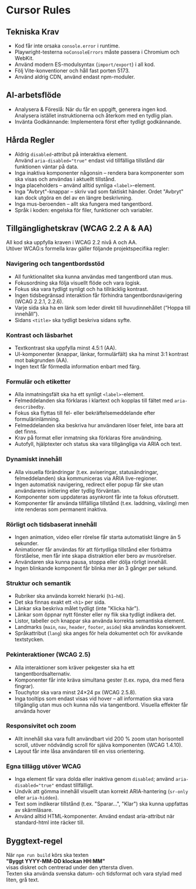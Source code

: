 # Cursor Rules

## Tekniska Krav
- Kod får inte orsaka `console.error` i runtime.
- Playwright-testerna `noConsoleErrors` måste passera i Chromium och WebKit.
- Använd modern ES-modulsyntax (`import/export`) i all kod.
- Följ Vite-konventioner och håll fast porten 5173.
- Använd aldrig CDN, använd endast npm-moduler. 

## AI-arbetsflöde
- Analysera & Föreslå: När du får en uppgift, generera ingen kod. Analysera istället instruktionerna och återkom med en tydlig plan.
- Invänta Godkännande: Implementera först efter tydligt godkännande.

## Hårda Regler
- Aldrig `disabled`-attribut på interaktiva element.  
  Använd `aria-disabled="true"` endast vid tillfälliga tillstånd där funktionen väntar på data.
- Inga inaktiva komponenter någonsin – rendera bara komponenter som ska visas och användas i aktuellt tillstånd.
- Inga placeholders – använd alltid synliga `<label>`-element.
- Inga "Avbryt"-knappar – skriv vad som faktiskt händer. Ordet "Avbryt" kan dock utgöra en del av en längre beskrivning.
- Inga mus-beroenden – allt ska fungera med tangentbord.
- Språk i koden: engelska för filer, funktioner och variabler.

## Tillgänglighetskrav (WCAG 2.2 A & AA)
All kod ska uppfylla kraven i WCAG 2.2 nivå A och AA.  
Utöver WCAG:s formella krav gäller följande projektspecifika regler:

### Navigering och tangentbordsstöd
- All funktionalitet ska kunna användas med tangentbord utan mus.
- Fokusordning ska följa visuellt flöde och vara logisk.
- Fokus ska vara tydligt synligt och ha tillräcklig kontrast.
- Ingen tidsbegränsad interaktion får förhindra tangentbordsnavigering (WCAG 2.2.1, 2.2.6).
- Varje sida ska ha en länk som leder direkt till huvudinnehållet (“Hoppa till innehåll”).
- Sidans `<title>` ska tydligt beskriva sidans syfte.

### Kontrast och läsbarhet
- Textkontrast ska uppfylla minst 4.5:1 (AA).
- UI-komponenter (knappar, länkar, formulärfält) ska ha minst 3:1 kontrast mot bakgrunden (AA).
- Ingen text får förmedla information enbart med färg.

### Formulär och etiketter
- Alla inmatningsfält ska ha ett synligt `<label>`-element.
- Felmeddelanden ska förklaras i klartext och kopplas till fältet med `aria-describedby`.
- Fokus ska flyttas till fel- eller bekräftelsemeddelande efter formulärinlämning.
- Felmeddelanden ska beskriva hur användaren löser felet, inte bara att det finns.
- Krav på format eller inmatning ska förklaras före användning.
- Autofyll, hjälptexter och status ska vara tillgängliga via ARIA och text.

### Dynamiskt innehåll
- Alla visuella förändringar (t.ex. aviseringar, statusändringar, felmeddelanden) ska kommuniceras via ARIA live-regioner.
- Ingen automatisk navigering, redirect eller popup får ske utan användarens initiering eller tydlig förväntan.
- Komponenter som uppdateras asynkront får inte ta fokus oförutsett.
- Komponenter får använda tillfälliga tillstånd (t.ex. laddning, växling) men inte renderas som permanent inaktiva.

### Rörligt och tidsbaserat innehåll
- Ingen animation, video eller rörelse får starta automatiskt längre än 5 sekunder.
- Animationer får användas för att förtydliga tillstånd eller förbättra förståelse, men får inte skapa distraktion eller bero av musrörelser.
- Användaren ska kunna pausa, stoppa eller dölja rörligt innehåll.
- Ingen blinkande komponent får blinka mer än 3 gånger per sekund.

### Struktur och semantik
- Rubriker ska använda korrekt hierarki (`h1–h6`).
- Det ska finnas exakt ett `<h1>` per sida.
- Länkar ska beskriva målet tydligt (inte "Klicka här").
- Länkar som öppnar nytt fönster eller ny flik ska tydligt indikera det.
- Listor, tabeller och knappar ska använda korrekta semantiska element.
- Landmarks (`main`, `nav`, `header`, `footer`, `aside`) ska användas konsekvent.
- Språkattribut (`lang`) ska anges för hela dokumentet och för avvikande textstycken.

### Pekinteraktioner (WCAG 2.5)
- Alla interaktioner som kräver pekgester ska ha ett tangentbordsalternativ.
- Komponenter får inte kräva simultana gester (t.ex. nypa, dra med flera fingrar).
- Touchytor ska vara minst 24×24 px (WCAG 2.5.8).
- Inga tooltips som endast visas vid hover – all information ska vara tillgänglig utan mus och kunna nås via tangentbord. Visuella effekter får använda hover

### Responsivitet och zoom
- Allt innehåll ska vara fullt användbart vid 200 % zoom utan horisontell scroll, utöver nödvändig scroll för själva komponenten (WCAG 1.4.10).
- Layout får inte låsa användaren till en viss orientering.

### Egna tillägg utöver WCAG
- Inga element får vara dolda eller inaktiva genom `disabled`; använd `aria-disabled="true"` endast tillfälligt.
- Undvik att gömma innehåll visuellt utan korrekt ARIA-hantering (`sr-only` eller `aria-hidden`).
- Text som indikerar tillstånd (t.ex. "Sparar...", "Klar") ska kunna uppfattas av skärmläsare.
- Använd alltid HTML-komponenter. Använd endast aria-attribut när standard-html inte räcker till.

## Byggtext-regel
När `npm run build` körs ska texten  
**"Byggt YYYY-MM-DD klockan HH:MM"**  
visas diskret och centrerad under den yttersta diven.  
Texten ska använda svenska datum- och tidsformat och vara stylad med liten, grå text.
